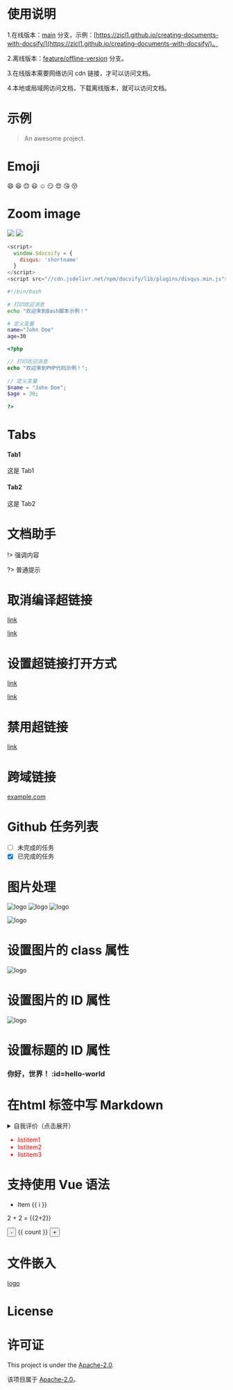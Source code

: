 # 使用说明

1.在线版本：[main](https://github.com/zicl1/creating-documents-with-docsify/tree/main) 分支，示例：[https://zicl1.github.io/creating-documents-with-docsify/](https://zicl1.github.io/creating-documents-with-docsify/)。

2.离线版本：[feature/offline-version](https://github.com/zicl1/creating-documents-with-docsify/tree/feature/offline-version) 分支。

3.在线版本需要网络访问 cdn 链接，才可以访问文档。

4.本地或局域网访问文档，下载离线版本，就可以访问文档。

# 示例

> An awesome project.

# Emoji

😄 😆 😊 😃 ☺️ 😏 😍 😘 😚

# Zoom image

<img id="zoom-default" src="https://medium-zoom.francoischalifour.com/image-2.ddbb59d5.jpg" data-zoom-src="./logo.png" >

<img id="zoom-margin" src="https://medium-zoom.francoischalifour.com/image-2.ddbb59d5.jpg" >

```javascript
<script>
  window.$docsify = {
    disqus: 'shortname'
  }
</script>
<script src="//cdn.jsdelivr.net/npm/docsify/lib/plugins/disqus.min.js"></script>
```

```bash
#!/bin/bash  
  
# 打印欢迎消息  
echo "欢迎来到Bash脚本示例！"  

# 定义变量  
name="John Doe"  
age=30  
```

```php
<?php  

// 打印欢迎消息  
echo "欢迎来到PHP代码示例！";  
  
// 定义变量  
$name = "John Doe";  
$age = 30;  
 
?>
```

# Tabs

<!-- tabs:start -->

#### **Tab1**

这是 Tab1

#### **Tab2**

这是 Tab2

<!-- tabs:end -->

# 文档助手

!> 强调内容

?> 普通提示

# 取消编译超链接

[link](/demo/ ":ignore")

[link](/demo/ ":ignore title")

# 设置超链接打开方式

[link](https://docsify.js.org/#/zh-cn/ ":target=_self")

[link](https://docsify.js.org/#/zh-cn/ ":target=_blank")

# 禁用超链接

[link](/demo ":disabled")

# 跨域链接

[example.com](https://example.com/ ":crossorgin")

# Github 任务列表

- [ ] 未完成的任务
- [X] 已完成的任务

# 图片处理

![logo](https://docsify.js.org/_media/icon.svg)
![logo](https://docsify.js.org/_media/icon.svg ":size=50x100")
![logo](https://docsify.js.org/_media/icon.svg ":size=100")

<!-- 支持按百分比缩放 -->

![logo](https://docsify.js.org/_media/icon.svg ":size=10%")

# 设置图片的 class 属性

![logo](https://docsify.js.org/_media/icon.svg ":class=someCssClass")

# 设置图片的 ID 属性

![logo](https://docsify.js.org/_media/icon.svg ":id=someCssId")

# 设置标题的 ID 属性

### 你好，世界！ :id=hello-world

# 在html 标签中写 Markdown

<details>
<summary>自我评价（点击展开）</summary>

- Abc
- Def

</details>

<div style='color: red'>

- listitem1
- listitem2
- listitem3

</div>

# 支持使用 Vue 语法

<ul>
  <li v-for="i in 3">Item {{ i }}</li>
</ul>

<p>2 + 2 = {{2+2}}</p> 

<p>
  <button @click="count -= 1">-</button>
  {{ count }}
  <button @click="count += 1">+</button>
</p>

# 文件嵌入

[logo](./logo.mp4 ':include')

# License
# 许可证

This project is under the [Apache-2.0](LICENSE).

该项目属于 [Apache-2.0](LICENSE)。
